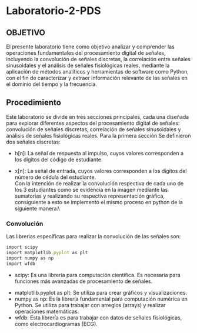 # Laboratorio-2-PDS
## OBJETIVO
El presente laboratorio tiene como objetivo analizar y comprender las operaciones fundamentales del procesamiento digital de señales, incluyendo la convolución de señales discretas, la correlación entre señales sinusoidales y el análisis de señales fisiológicas reales, mediante la aplicación de métodos analíticos y herramientas de software como Python, con el fin de caracterizar y extraer información relevante de las señales en el dominio del tiempo y la frecuencia.
## Procedimiento
Este laboratorio se divide en tres secciones principales, cada una diseñada para explorar diferentes aspectos del procesamiento digital de señales: convolución de señales discretas, correlación de señales sinusoidales y análisis de señales fisiológicas reales. Para la primera sección Se definieron dos señales discretas:
- h[n]: La señal de respuesta al impulso, cuyos valores corresponden a los dígitos del código de estudiante.
* x[n]: La señal de entrada, cuyos valores corresponden a los dígitos del número de cédula del estudiante.\
Con la intención de realizar la convolución respectiva de cada uno de los 3 estudiantes como se evidencia en la imagen mediante las sumatorias y realizando su respectiva representación gráfica, consiguiente a esto se implementó el mismo proceso en python de la siguiente manera:\
### Convolución
Las librerias específicas para realizar la convolución de las señales son:
 ```ruby
import scipy
import matplotlib.pyplot as plt
import numpy as np
import wfdb
```
- scipy: Es una librería para computación científica. Es necesaria para funciones más avanzadas de procesamiento de señales.
* matplotlib.pyplot as plt: Se utiliza para crear gráficos y visualizaciones.
* numpy as np: Es la librería fundamental para computación numérica en Python. Se utiliza para trabajar con arreglos (arrays) y realizar operaciones matemáticas.
* wfdb: Esta librería es para trabajar con datos de señales fisiológicas, como electrocardiogramas (ECG).
